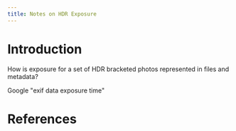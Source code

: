 ```yaml
---
title: Notes on HDR Exposure
---
```


# Introduction

How is exposure for a set of HDR bracketed photos represented in files and metadata?


Google "exif data exposure time"





# References

[Understanding Exposure]: https://skylum.com/blog/hdr-tutorial-lesson-4-understanding-exposure-and-its-implication-for-hdr

[Exposure Value]: https://en.wikipedia.org/wiki/Exposure_value

[CIPA Standards]: http://www.cipa.jp/std/std-sec_e.html

[Exif]: https://en.wikipedia.org/wiki/Exif

[Metadata Reference Tables]: https://www.exiv2.org/metadata.html

[Standard Exif Tags]: https://www.exiv2.org/tags.html

[Description of Exif file format]: https://www.media.mit.edu/pia/Research/deepview/exif.html

